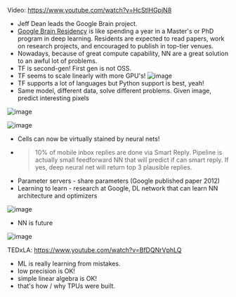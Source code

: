 Video: https://www.youtube.com/watch?v=HcStlHGpjN8

* Jeff Dean leads the Google Brain project.
* [Google Brain Residency](https://research.google.com/teams/brain/residency/) is like spending a year in a 
Master's or PhD program in deep learning.  Residents are expected to read papers, work on research projects, 
and encouraged to publish in top-tier venues. 
* Nowadays, because of great compute capability, NN are a great solution to an awful lot of problems.
* TF is second-gen! First gen is not OSS.
* TF seems to scale linearly with more GPU's! 
![image](https://user-images.githubusercontent.com/3739702/29748209-02152a06-8b44-11e7-8d83-914206e83879.png)
* TF supports a lot of languages but Python support is best, yeah! 
* Same model, different data, solve different problems. Given image, predict interesting pixels

![image](https://user-images.githubusercontent.com/3739702/29748254-030c4ce0-8b45-11e7-9f89-83719335a153.png)

![image](https://user-images.githubusercontent.com/3739702/29748256-147fda5a-8b45-11e7-967f-a2ebc195ddc6.png)

* Cells can now be virtually stained by neural nets!
* > 10% of mobile inbox replies are done via Smart Reply. Pipeline is actually small feedforward NN that will predict
if can smart reply. If yes, deep neural net will return top 3 plausible replies.
* Parameter servers - share parameters (Google published paper 2012)
* Learning to learn - research at Google, DL network that can learn NN architecture and optimizers

![image](https://user-images.githubusercontent.com/3739702/30250569-19c096be-9683-11e7-8e75-02226a9fefd5.png)

* NN is future

![image](https://user-images.githubusercontent.com/3739702/30250536-8638c8a8-9682-11e7-88fd-b3aabded6a97.png)

TEDxLA: https://www.youtube.com/watch?v=BfDQNrVphLQ

* ML is really learning from mistakes.
* low precision is OK!
* simple linear algebra is OK!
* that's how / why TPUs were built.
